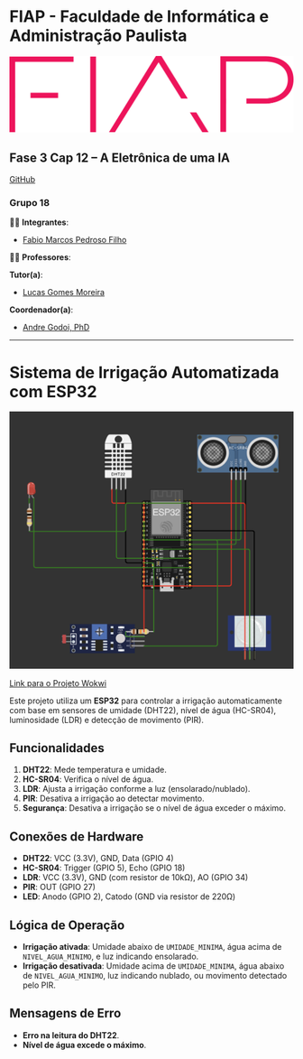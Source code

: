 # FIAP - Faculdade de Informática e Administração Paulista
[![FIAP Logo](images/logo-fiap.png)](https://www.fiap.com.br)

## Fase 3 Cap 12 – A Eletrônica de uma IA
[GitHub](https://github.com/pedrosof/Fase3_Cap1)
### Grupo 18

👨‍🎓 **Integrantes**:
- [Fabio Marcos Pedroso Filho](https://www.linkedin.com/in/pedrosof/)

👩‍🏫 **Professores**:

**Tutor(a)**:
- [Lucas Gomes Moreira](https://www.linkedin.com/in/lucas-gomes-moreira-15a8452a/)

**Coordenador(a)**:
- [Andre Godoi, PhD](https://www.linkedin.com/in/profandregodoi/)

---

# Sistema de Irrigação Automatizada com ESP32

![Sistema de Sensores](images/wokwi.png)

[Link para o Projeto Wokwi](https://wokwi.com/projects/412301184401222657)

Este projeto utiliza um **ESP32** para controlar a irrigação automaticamente com base em sensores de umidade (DHT22), nível de água (HC-SR04), luminosidade (LDR) e detecção de movimento (PIR).

## Funcionalidades

1. **DHT22**: Mede temperatura e umidade.
2. **HC-SR04**: Verifica o nível de água.
3. **LDR**: Ajusta a irrigação conforme a luz (ensolarado/nublado).
4. **PIR**: Desativa a irrigação ao detectar movimento.
5. **Segurança**: Desativa a irrigação se o nível de água exceder o máximo.

## Conexões de Hardware

- **DHT22**: VCC (3.3V), GND, Data (GPIO 4)
- **HC-SR04**: Trigger (GPIO 5), Echo (GPIO 18)
- **LDR**: VCC (3.3V), GND (com resistor de 10kΩ), AO (GPIO 34)
- **PIR**: OUT (GPIO 27)
- **LED**: Anodo (GPIO 2), Catodo (GND via resistor de 220Ω)

## Lógica de Operação

- **Irrigação ativada**: Umidade abaixo de `UMIDADE_MINIMA`, água acima de `NIVEL_AGUA_MINIMO`, e luz indicando ensolarado.
- **Irrigação desativada**: Umidade acima de `UMIDADE_MINIMA`, água abaixo de `NIVEL_AGUA_MINIMO`, luz indicando nublado, ou movimento detectado pelo PIR.

## Mensagens de Erro

- **Erro na leitura do DHT22**.
- **Nível de água excede o máximo**.

